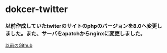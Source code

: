 # dokcer-twitter
### 以前作成していたtwiterのサイトのphpのバージョンを8.0へ変更しました。また、サーバをapatchからnginxに変更しました。
[以前のGithub](https://github.com/shion0625/twitter_deploy)
